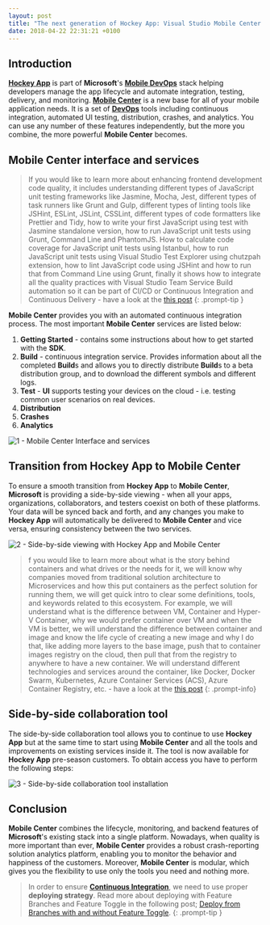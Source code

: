 ```yaml
---
layout: post
title: "The next generation of Hockey App: Visual Studio Mobile Center (now Visual Studio App Center)"
date: 2018-04-22 22:31:21 +0100
---
```


## Introduction

[**Hockey App**](https://hockeyapp.net/) is part of **Microsoft**'s [**Mobile DevOps**](https://www.hockeyapp.net/best-practices/mobile-devops-devops-whats-the-difference.html) stack helping developers manage the app lifecycle and automate integration, testing, delivery, and monitoring. [**Mobile Center**](https://www.visualstudio.com/app-center/) is a new base for all of your mobile application needs. It is a set of [**DevOps**](https://mohamedradwan.com/posts/what-is-devops/) tools including continuous integration, automated UI testing, distribution, crashes, and analytics. You can use any number of these features independently, but the more you combine, the more powerful **Mobile Center** becomes.

## Mobile Center interface and services

>If you would like to learn more about enhancing frontend development code quality, it includes understanding different types of JavaScript unit testing frameworks like Jasmine, Mocha, Jest, different types of task runners like Grunt and Gulp, different types of linting tools like JSHint, ESLint, JSLint, CSSLint, different types of code formatters like Prettier and Tidy, how to write your first JavaScript using test with Jasmine standalone version, how to run JavaScript unit tests using Grunt, Command Line and PhantomJS.
How to calculate code coverage for JavaScript unit tests using Istanbul, how to run JavaScript unit tests using Visual Studio Test Explorer using chutzpah extension, how to lint JavaScript code using JSHint and how to run that from Command Line using Grunt, finally it shows how to integrate all the quality practices with Visual Studio Team Service Build automation so it can be part of CI/CD or Continuous Integration and Continuous Delivery - have a look at the [this post](https://mohamedradwan.com/posts/front-end-code-quality-javascript-unit-test-and-linting-automation-with-vsts-build/)
{: .prompt-tip }

**Mobile Center** provides you with an automated continuous integration process. The most important **Mobile Center** services are listed below:

1. **Getting Started** - contains some instructions about how to get started with the **SDK**.
2. **Build** - continuous integration service. Provides information about all the completed **Build**s and allows you to directly distribute **Build**s to a beta distribution group, and to download the different symbols and different logs.
3. **Test** - **UI** supports testing your devices on the cloud - i.e. testing common user scenarios on real devices.
4. **Distribution**
5. **Crashes**
6. **Analytics**

![1 - Mobile Center Interface and services](/assets/images/2017/12/1-Mobile-Center-Interface-and-services-1024x565.jpg)

## Transition from Hockey App to Mobile Center

To ensure a smooth transition from **Hockey App** to **Mobile Center**, **Microsoft** is providing a side-by-side viewing - when all your apps, organizations, collaborators, and testers coexist on both of these platforms. Your data will be synced back and forth, and any changes you make to **Hockey App** will automatically be delivered to **Mobile Center** and vice versa, ensuring consistency between the two services.

![2 - Side-by-side viewing with Hockey App and Mobile Center](/assets/images/2017/12/2-Side-by-side-viewing-with-Hockey-App-and-Mobile-Center.jpg)

>f you would like to learn more about what is the story behind containers and what drives or the needs for it, we will know why companies moved from traditional solution architecture to Microservices and how this put containers as the perfect solution for running them, we will get quick intro to clear some definitions, tools, and keywords related to this ecosystem. For example, we will understand what is the difference between VM, Container and Hyper-V Container, why we would prefer container over VM and when the VM is better, we will understand the difference between container and image and know the life cycle of creating a new image and why I do that, like adding more layers to the base image, push that to container images registry on the cloud, then pull that from the registry to anywhere to have a new container. We will understand different technologies and services around the container, like Docker, Docker Swarm, Kubernetes, Azure Container Services (ACS), Azure Container Registry, etc. - have a look at the [this post](https://mohamedradwan.com/posts/containers-the-perfect-solution-for-running-microservices/)
{: .prompt-info}

## Side-by-side collaboration tool

The side-by-side collaboration tool allows you to continue to use **Hockey App** but at the same time to start using **Mobile Center** and all the tools and improvements on existing services inside it. The tool is now available for **Hockey App** pre-season customers. To obtain access you have to perform the following steps:

![3 - Side-by-side collaboration tool installation](/assets/images/2017/12/3-Side-by-side-collaboration-tool-installation-1024x511.jpg)

## Conclusion

**Mobile Center** combines the lifecycle, monitoring, and backend features of **Microsoft**'s existing stack into a single platform. Nowadays, when quality is more important than ever, **Mobile Center** provides a robust crash-reporting solution analytics platform, enabling you to monitor the behavior and happiness of the customers. Moreover, **Mobile Center** is modular, which gives you the flexibility to use only the tools you need and nothing more.

>In order to ensure [**Continuous Integration**](https://www.visualstudio.com/team-services/continuous-integration/), we need to use proper **deploying strategy**. Read more about deploying with Feature Branches and Feature Toggle in the following post; [Deploy from Branches with and without Feature Toggle](https://mohamedradwan.com/posts/promoting-your-application-deployment-to-different-environments-from-branches-with-and-without-feature-toggle/).
{: .prompt-tip }
